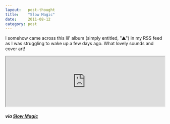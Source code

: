```yaml
---
layout:   post-thought
title:    "Slow Magic"
date:     2011-08-12
category: post
---
```


I somehow came across this lil' album (simply entitled, "▲") in my RSS feed as I was struggling to wake up a few days ago. What lovely sounds and cover art!

<iframe style="width: 100%; height: 160px;" src="http://bandcamp.com/EmbeddedPlayer/album=1045727591/size=large/bgcol=ffffff/linkcol=07d0eb/tracklist=false/artwork=small/transparent=true/" seamless><a href="http://slowmagic.bandcamp.com/album/--2">▲ by Slow Magic</a></iframe>

##### via [Slow Magic](http://slowmagic.bandcamp.com/album/--2)